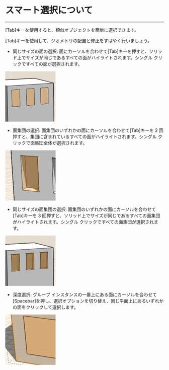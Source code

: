 

# スマート選択について

---

[Tab]キーを使用すると、類似オブジェクトを簡単に選択できます。

[Tab]キーを使用して、ジオメトリの配置と修正をすばやく行いましょう。

* 同じサイズの面の選択: 面にカーソルを合わせて[Tab]キーを押すと、ソリッド上でサイズが同じであるすべての面がハイライトされます。シングル クリックですべての面が選択されます。

![](Images/GUID-CDD414C8-F9F3-4D1C-A724-0DDC695E25CF-low.png)

* 面集団の選択: 面集団のいずれかの面にカーソルを合わせて[Tab]キーを 2 回押すと、集団に含まれているすべての面がハイライトされます。シングル クリックで面集団全体が選択されます。

![](Images/GUID-6A9CDC01-BD09-4989-BF70-E01F254F414D-low.png)

* 同じサイズの面集団の選択: 面集団のいずれかの面にカーソルを合わせて[Tab]キーを 3 回押すと、ソリッド上でサイズが同じであるすべての面集団がハイライトされます。シングル クリックですべての面集団が選択されます。

![](Images/GUID-98DC97B8-7C56-47A9-9E6E-DC58A68F43E6-low.png)

* 深度選択: グループ インスタンスの一番上にある面にカーソルを合わせて[Spacebar]を押し、選択オプションを切り替え、同じ平面上にあるいずれかの面をクリックして選択します。

![](Images/GUID-FFE03635-3BBC-438F-BAF4-B3BCD4C78393-low.png)

